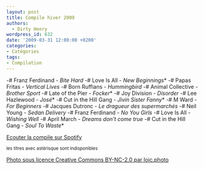 ```yaml
---
layout: post
title: Compile hiver 2009
authors:
  - Dirty Henry
wordpress_id: 632
date: '2009-03-31 12:00:00 +0200'
categories:
- Catégories
tags:
- Compilation
---
```

-# Franz Ferdinand - *Bite Hard*
-# Love Is All - *New Beginnings**
-# Papas Fritas - *Vertical Lives*
-# Born Ruffians - *Hummingbird*
-# Animal Collective - *Brother Sport*
-# Late of the Pier - *Focker**
-# Joy Division - *Disorder*
-# Lee Hazlewood - *José**
-# Cut in the Hill Gang - *Jivin Sister Fanny**
-# M Ward - *For Beginners*
-# Jacques Dutronc - *Le dragueur des supermarchés*
-# Neil Young - *Sedan Delivery*
-# Franz Ferdinand - *No You Girls*
-# Love Is All - *Wishing Well*
-# April March - *Dreams don't come true*
-# Cut in the Hill Gang - *Soul To Waste**

[Ecouter la compile sur Spotify](http://open.spotify.com/user/dirtyhenry/playlist/2iBmiHjm2ZKYQv3GV20Z2w) 

<small>les titres avec astérisque sont indisponibles</small>

[Photo sous licence Creative Commons BY-NC-2.0 par loic.photo](http://www.flickr.com/photos/loic-photo/4216042174/)
